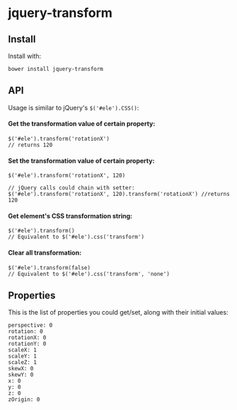 jquery-transform
====

## Install
Install with:

```
bower install jquery-transform
```

## API
Usage is similar to jQuery's `$('#ele').CSS()`:

#### Get the transformation value of certain property:
```
$('#ele').transform('rotationX') 
// returns 120
```

#### Set the transformation value of certain property:
```
$('#ele').transform('rotationX', 120) 

// jQuery calls could chain with setter:
$('#ele').transform('rotationX', 120).transform('rotationX') //returns 120
```

#### Get element's CSS transformation string:
```
$('#ele').transform() 
// Equivalent to $('#ele').css('transform')
```

#### Clear all transformation:
```
$('#ele').transform(false) 
// Equivalent to $('#ele').css('transform', 'none')
```

## Properties
This is the list of properties you could get/set, along with their initial values:

```
perspective: 0
rotation: 0
rotationX: 0
rotationY: 0
scaleX: 1
scaleY: 1
scaleZ: 1
skewX: 0
skewY: 0
x: 0
y: 0
z: 0
zOrigin: 0
```